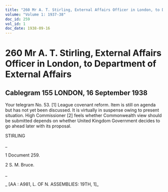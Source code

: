 ```yaml
---
title: "260 Mr A. T. Stirling, External Affairs Officer in London, to Department of External Affairs"
volume: "Volume 1: 1937-38"
doc_id: 259
vol_id: 1
doc_date: 1938-09-16
---
```


# 260 Mr A. T. Stirling, External Affairs Officer in London, to Department of External Affairs

## Cablegram 155 LONDON, 16 September 1938

Your telegram No. 53. [1] League covenant reform. Item is still on agenda but has not yet been discussed. It is virtually in suspense owing to present situation. High Commissioner [2] feels whether Commonwealth view should be submitted depends on whether United Kingdom Government decides to go ahead later with its proposal.

STIRLING

_

1 Document 259.

2 S. M. Bruce.

_

_ [AA : A981, L. OF N. ASSEMBLIES: 19TH, 1]_
